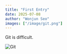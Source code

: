 ```yaml
---
title: "First Entry"
date: 2025-07-08
author: "Wonjun Seo"
images: ["/image/git.png"]
---
```

Git is difficult.

![Git](image/git.png)
